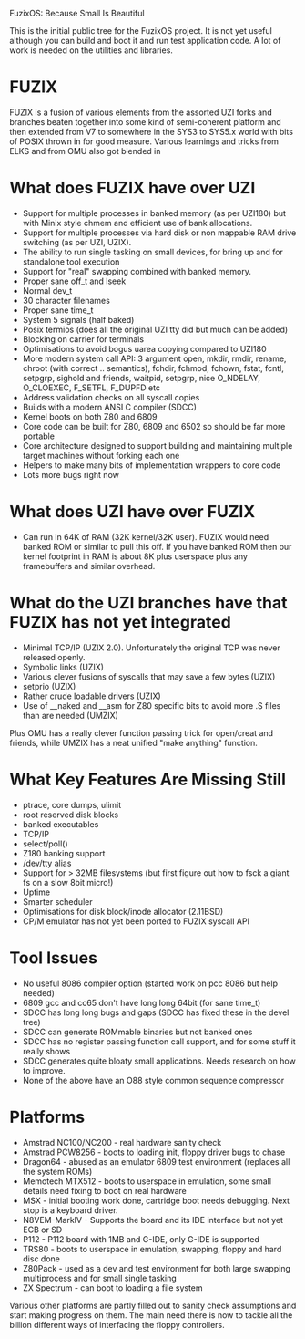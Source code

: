 FuzixOS: Because Small Is Beautiful

This is the initial public tree for the FuzixOS project. It is not yet useful although you can build and boot it and run
test application code. A lot of work is needed on the utilities and libraries.

FUZIX
=====

FUZIX is a fusion of various elements from the assorted UZI forks and
branches beaten together into some kind of semi-coherent platform and then
extended from V7 to somewhere in the SYS3 to SYS5.x world with bits of POSIX
thrown in for good measure. Various learnings and tricks from ELKS and from
OMU also got blended in

What does FUZIX have over UZI
=============================

* Support for multiple processes in banked memory (as per UZI180) but
	with Minix style chmem and efficient use of bank allocations.
* Support for multiple processes via hard disk or non mappable RAM
    drive switching (as per UZI, UZIX).
* The ability to run single tasking on small devices, for bring up
    and for standalone tool execution
* Support for "real" swapping combined with banked memory.
* Proper sane off_t and lseek
* Normal dev_t
* 30 character filenames
* Proper sane time_t
* System 5 signals (half baked)
* Posix termios (does all the original UZI tty did but much can be added)
* Blocking on carrier for terminals
* Optimisations to avoid bogus uarea copying compared to UZI180
* More modern system call API: 3 argument open, mkdir, rmdir, rename,
	chroot (with correct .. semantics), fchdir, fchmod, fchown, fstat,
	fcntl, setpgrp, sighold and friends, waitpid, setpgrp, nice
	O_NDELAY, O_CLOEXEC, F_SETFL, F_DUPFD etc
* Address validation checks on all syscall copies
* Builds with a modern ANSI C compiler (SDCC)
* Kernel boots on both Z80 and 6809
* Core code can be built for Z80, 6809 and 6502 so should be far more
	portable
* Core architecture designed to support building and maintaining
	multiple target machines without forking each one
* Helpers to make many bits of implementation wrappers to core code
* Lots more bugs right now

What does UZI have over FUZIX
=============================

* Can run in 64K of RAM (32K kernel/32K user). FUZIX would need
	banked ROM or similar to pull this off. If you have banked
	ROM then our kernel footprint in RAM is about 8K plus userspace
	plus any framebuffers and similar overhead.

What do the UZI branches have that FUZIX has not yet integrated
===============================================================

* Minimal TCP/IP (UZIX 2.0). Unfortunately the original TCP was never
released openly.
* Symbolic links (UZIX)
* Various clever fusions of syscalls that may save a few bytes
	(UZIX)
* setprio (UZIX)
* Rather crude loadable drivers (UZIX)
* Use of __naked and __asm for Z80 specific bits to avoid more
	.S files than are needed (UMZIX)

Plus OMU has a really clever function passing trick for open/creat and
friends, while UMZIX has a neat unified "make anything" function.

What Key Features Are Missing Still
===================================
* ptrace, core dumps, ulimit
* root reserved disk blocks
* banked executables
* TCP/IP
* select/poll()
* Z180 banking support
* /dev/tty alias
* Support for > 32MB filesystems (but first figure out how to fsck
	a giant fs on a slow 8bit micro!)
* Uptime
* Smarter scheduler
* Optimisations for disk block/inode allocator (2.11BSD)
* CP/M emulator has not yet been ported to FUZIX syscall API


Tool Issues
===========
* No useful 8086 compiler option (started work on pcc 8086 but help
	needed)
* 6809 gcc and cc65 don't have long long 64bit (for sane time_t)
* SDCC has long long bugs and gaps (SDCC has fixed these in the devel tree)
* SDCC can generate ROMmable binaries but not banked ones
* SDCC has no register passing function call support, and for some
	stuff it really shows
* SDCC generates quite bloaty small applications. Needs research
	on how to improve.
* None of the above have an O88 style common sequence compressor

Platforms
=========
* Amstrad NC100/NC200 - real hardware sanity check
* Amstrad PCW8256 - boots to loading init, floppy driver bugs to chase
* Dragon64 - abused as an emulator 6809 test environment (replaces all the system ROMs)
* Memotech MTX512 - boots to userspace in emulation, some small details need fixing to boot on real hardware
* MSX - initial booting work done, cartridge boot needs debugging. Next stop is
a keyboard driver.
* N8VEM-MarkIV - Supports the board and its IDE interface but not yet ECB or SD
* P112 - P112 board with 1MB and G-IDE, only G-IDE is supported
* TRS80 - boots to userspace in emulation, swapping, floppy and hard disc done
* Z80Pack - used as a dev and test environment for both large swapping
	multiprocess and for small single tasking
* ZX Spectrum - can boot to loading a file system

Various other platforms are partly filled out to sanity check assumptions
and start making progress on them. The main need there is now to tackle all
the billion different ways of interfacing the floppy controllers.

